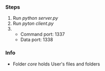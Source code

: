 ### Steps
1. Run _python server.py_ 
2. Run _pyton client.py_ 
3. - Command port: 1337
   - Data port: 1338

### Info

- Folder _core_ holds User's files and folders